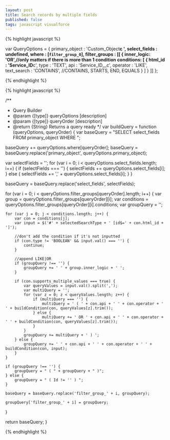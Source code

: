 ```yaml
---
layout: post
title: Search records by multiple fields
published: false
tags: javascript visualforce
---
```


{% highlight javascript %}

var QueryOptions = { primary_object : 'Custom_Object**c ', select_fields : undefined, where : [`filter_group_0`], filter_groups : [[ { inner_logic: 'OR',//only matters if there is more than 1 condition conditions: [ { html_id : 'Service_ID**c', type : 'TEXT', api : 'Service_ID__c', operator : 'LIKE', text_search : 'CONTAINS', //CONTAINS, STARTS, END, EQUALS } ] } ]] };

{% endhighlight %}

{% highlight javascript %}

/**
 * Query Builder
 * @param  {[type]} queryOptions [description]
 * @param  {[type]} queryOrder   [description]
 * @return {String}              Returns a query ready
 */
var buildQuery = function (queryOptions, queryOrder) {
  var baseQuery = "SELECT select_fields FROM primary_object WHERE ";

  baseQuery += queryOptions.where[queryOrder];
  baseQuery = baseQuery.replace('primary_object', queryOptions.primary_object);

  var selectFields = '';
  for (var i = 0; i < queryOptions.select_fields.length; i++) {
      if (selectFields === '') {
          selectFields += queryOptions.select_fields[i];
      } else {
          selectFields += ',' + queryOptions.select_fields[i];
      }
  }

  baseQuery = baseQuery.replace('select_fields', selectFields);

  for (var i = 0; i < queryOptions.filter_groups[queryOrder].length; i++)
  {
    var group = queryOptions.filter_groups[queryOrder][i];
    var conditions = queryOptions.filter_groups[queryOrder][i].conditions;
    var groupQuery = '';

    for (var j = 0; j < conditions.length; j++) {
        var con = conditions[j];
        var input = $('#' + selectedSearchType + ' [id$=' + con.html_id + ']');

        //don't add the condition if it's not inputted
        if (con.type != 'BOOLEAN' && input.val() === '') {
            continue;
        }

        //append LIKE|OR
        if (groupQuery !== '') {
            groupQuery += ' ' + group.inner_logic + ' ';
        }

        if (con.supports_multiple_values === true) {
            var queryValues = input.val().split(',');
            var multiQuery = '';
            for (var z = 0; z < queryValues.length; z++) {
                if (multiQuery === '') {
                    multiQuery = ' ( ' + con.api + ' ' + con.operator + ' ' + buildCondition(con, queryValues[z].trim());
                } else {
                    multiQuery += ' OR ' + con.api + ' ' + con.operator + ' ' + buildCondition(con, queryValues[z].trim());
                }
            }
            groupQuery += multiQuery + ' ) ';
        } else {
            groupQuery += ' ' + con.api + ' ' + con.operator + ' ' + buildCondition(con, input);
        }
    }

    if (groupQuery !== '') {
        groupQuery = " ( " + groupQuery + " )";
    } else {
        groupQuery = " ( Id != '' ) ";
    }

    baseQuery = baseQuery.replace('filter_group_' + i, groupQuery);

    groupQuery['filter_group_' + i] = groupQuery;
  }

  return baseQuery;
}

{% endhighlight %}

